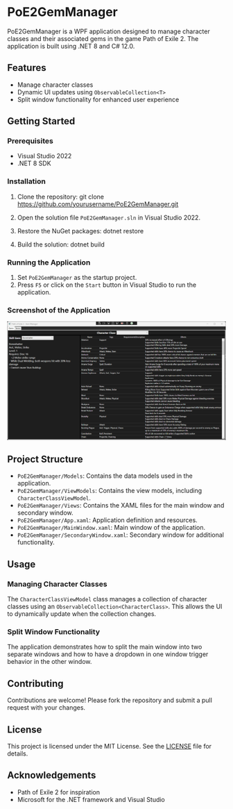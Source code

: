 # PoE2GemManager

PoE2GemManager is a WPF application designed to manage character classes and their associated gems in the game Path of Exile 2. The application is built using .NET 8 and C# 12.0.

## Features

- Manage character classes
- Dynamic UI updates using `ObservableCollection<T>`
- Split window functionality for enhanced user experience

## Getting Started

### Prerequisites

- Visual Studio 2022
- .NET 8 SDK

### Installation

1. Clone the repository:
git clone https://github.com/yourusername/PoE2GemManager.git

2. Open the solution file `PoE2GemManager.sln` in Visual Studio 2022.

3. Restore the NuGet packages:
dotnet restore

4. Build the solution:
dotnet build  

### Running the Application

1. Set `PoE2GemManager` as the startup project.
2. Press `F5` or click on the `Start` button in Visual Studio to run the application.


### Screenshot of the Application
![Alt text](Images/PoEGemManager.png "Screenshot of the Application (WIP)")

## Project Structure

- `PoE2GemManager/Models`: Contains the data models used in the application.
- `PoE2GemManager/ViewModels`: Contains the view models, including `CharacterClassViewModel`.
- `PoE2GemManager/Views`: Contains the XAML files for the main window and secondary window.
- `PoE2GemManager/App.xaml`: Application definition and resources.
- `PoE2GemManager/MainWindow.xaml`: Main window of the application.
- `PoE2GemManager/SecondaryWindow.xaml`: Secondary window for additional functionality.

## Usage

### Managing Character Classes

The `CharacterClassViewModel` class manages a collection of character classes using an `ObservableCollection<CharacterClass>`. This allows the UI to dynamically update when the collection changes.

### Split Window Functionality

The application demonstrates how to split the main window into two separate windows and how to have a dropdown in one window trigger behavior in the other window.

## Contributing

Contributions are welcome! Please fork the repository and submit a pull request with your changes.

## License

This project is licensed under the MIT License. See the [LICENSE](LICENSE) file for details.

## Acknowledgements

- Path of Exile 2 for inspiration
- Microsoft for the .NET framework and Visual Studio
   